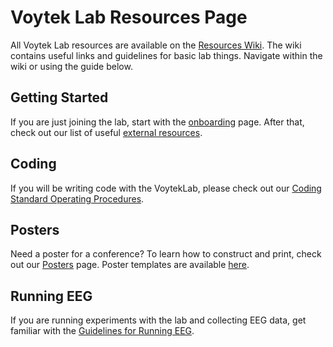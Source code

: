 # Voytek Lab Resources Page

All Voytek Lab resources are available on the [Resources Wiki](https://github.com/voytekresearch/Resources/wiki). The wiki contains useful links and guidelines for basic lab things. Navigate within the wiki or using the guide below.

## Getting Started
If you are just joining the lab, start with the [onboarding](https://github.com/voytekresearch/Resources/wiki/Onboarding) page. After that, check out our list of useful [external resources](https://github.com/voytekresearch/Resources/wiki/External-Resources).

## Coding
If you will be writing code with the VoytekLab, please check out our [Coding Standard Operating Procedures](https://github.com/voytekresearch/Resources/wiki/Coding-SOP).

## Posters
Need a poster for a conference? To learn how to construct and print, check out our [Posters](https://github.com/voytekresearch/Resources/wiki/Posters) page. Poster templates are available [here](https://github.com/voytekresearch/Resources/tree/master/Posters/Templates).

## Running EEG
If you are running experiments with the lab and collecting EEG data, get familiar with the [Guidelines for Running EEG](https://github.com/voytekresearch/Resources/wiki/Running-EEG). 
